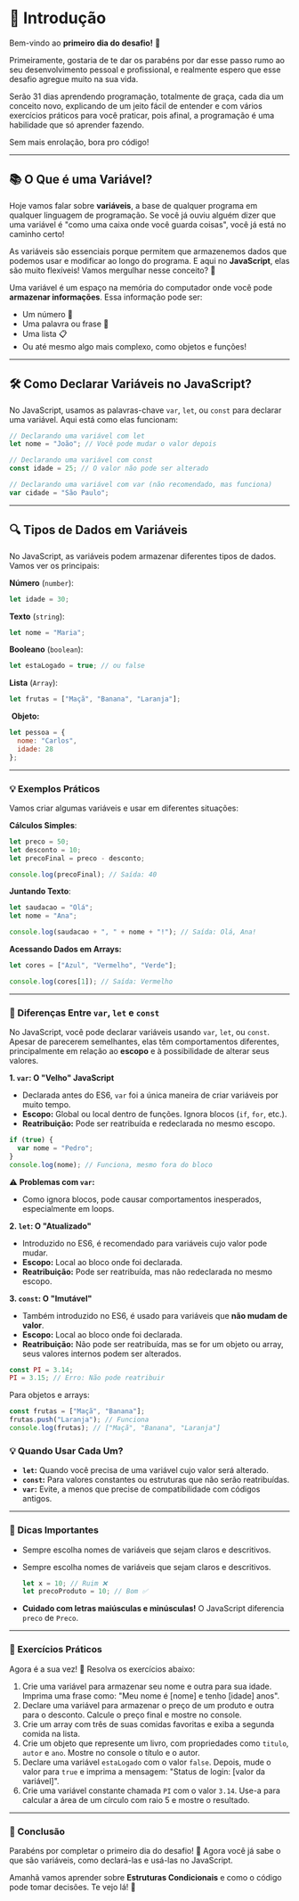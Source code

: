 # **📌 Introdução**

Bem-vindo ao **primeiro dia do desafio!** 🎉 

Primeiramente, gostaria de te dar os parabéns por dar esse passo rumo ao seu desenvolvimento pessoal e profissional, e realmente espero que esse desafio agregue muito na sua vida.

Serão 31 dias aprendendo programação, totalmente de graça, cada dia um conceito novo, explicando de um jeito fácil de entender e com vários exercícios práticos para você praticar, pois afinal, a programação é uma habilidade que só aprender fazendo.

Sem mais enrolação, bora pro código!

---

## **📚 O Que é uma Variável?**

Hoje vamos falar sobre **variáveis**, a base de qualquer programa em qualquer linguagem de programação. Se você já ouviu alguém dizer que uma variável é "como uma caixa onde você guarda coisas", você já está no caminho certo!

As variáveis são essenciais porque permitem que armazenemos dados que podemos usar e modificar ao longo do programa. E aqui no **JavaScript**, elas são muito flexíveis! Vamos mergulhar nesse conceito? 🚀

Uma variável é um espaço na memória do computador onde você pode **armazenar informações**. Essa informação pode ser:

- Um número 🧮
- Uma palavra ou frase 📜
- Uma lista 📋
- Ou até mesmo algo mais complexo, como objetos e funções!

---

## **🛠️ Como Declarar Variáveis no JavaScript?**

No JavaScript, usamos as palavras-chave `var`, `let`, ou `const` para declarar uma variável. Aqui está como elas funcionam:

```jsx
// Declarando uma variável com let
let nome = "João"; // Você pode mudar o valor depois

// Declarando uma variável com const
const idade = 25; // O valor não pode ser alterado

// Declarando uma variável com var (não recomendado, mas funciona)
var cidade = "São Paulo";
```

---

## **🔍 Tipos de Dados em Variáveis**

No JavaScript, as variáveis podem armazenar diferentes tipos de dados. Vamos ver os principais:

**Número** (`number`):

```jsx
let idade = 30;
```

**Texto** (`string`):

```jsx
let nome = "Maria";
```

**Booleano** (`boolean`):

```jsx
let estaLogado = true; // ou false
```

**Lista** (`Array`):

```jsx
let frutas = ["Maçã", "Banana", "Laranja"];
```
​
**Objeto:**

```jsx
let pessoa = {
  nome: "Carlos",
  idade: 28
};
```

---

### **💡 Exemplos Práticos**

Vamos criar algumas variáveis e usar em diferentes situações:

**Cálculos Simples**:

```jsx
let preco = 50;
let desconto = 10;
let precoFinal = preco - desconto;

console.log(precoFinal); // Saída: 40
```

**Juntando Texto**:

```jsx
let saudacao = "Olá";
let nome = "Ana";

console.log(saudacao + ", " + nome + "!"); // Saída: Olá, Ana!
```

**Acessando Dados em Arrays:**

```jsx
let cores = ["Azul", "Vermelho", "Verde"];

console.log(cores[1]); // Saída: Vermelho
```

---

### **🔎 Diferenças Entre `var`, `let` e `const`**

No JavaScript, você pode declarar variáveis usando `var`, `let`, ou `const`. Apesar de parecerem semelhantes, elas têm comportamentos diferentes, principalmente em relação ao **escopo** e à possibilidade de alterar seus valores.

**1. `var`: O "Velho" JavaScript**

- Declarada antes do ES6, `var` foi a única maneira de criar variáveis por muito tempo.
- **Escopo:** Global ou local dentro de funções. Ignora blocos (`if`, `for`, etc.).
- **Reatribuição:** Pode ser reatribuída e redeclarada no mesmo escopo.

```javascript
if (true) {
  var nome = "Pedro";
}
console.log(nome); // Funciona, mesmo fora do bloco
```

⚠️ **Problemas com `var`:**

- Como ignora blocos, pode causar comportamentos inesperados, especialmente em loops.

**2. `let`: O "Atualizado"**

- Introduzido no ES6, é recomendado para variáveis cujo valor pode mudar.
- **Escopo:** Local ao bloco onde foi declarada.
- **Reatribuição:** Pode ser reatribuída, mas não redeclarada no mesmo escopo.

**3. `const`: O "Imutável"**

- Também introduzido no ES6, é usado para variáveis que **não mudam de valor**.
- **Escopo:** Local ao bloco onde foi declarada.
- **Reatribuição:** Não pode ser reatribuída, mas se for um objeto ou array, seus valores internos podem ser alterados.

```jsx
const PI = 3.14;
PI = 3.15; // Erro: Não pode reatribuir
```

Para objetos e arrays:

```jsx
const frutas = ["Maçã", "Banana"];
frutas.push("Laranja"); // Funciona
console.log(frutas); // ["Maçã", "Banana", "Laranja"]
```

### **💡 Quando Usar Cada Um?**

- **`let`:** Quando você precisa de uma variável cujo valor será alterado.
- **`const`:** Para valores constantes ou estruturas que não serão reatribuídas.
- **`var`:** Evite, a menos que precise de compatibilidade com códigos antigos.

---

### **🔗 Dicas Importantes**

- Sempre escolha nomes de variáveis que sejam claros e descritivos.

- Sempre escolha nomes de variáveis que sejam claros e descritivos.
    
    ```jsx
    let x = 10; // Ruim ❌
    let precoProduto = 10; // Bom ✅
    ```
    
- **Cuidado com letras maiúsculas e minúsculas!** O JavaScript diferencia `preco` de `Preco`.

---

### **🎯 Exercícios Práticos**

Agora é a sua vez! 💪 Resolva os exercícios abaixo:

1. Crie uma variável para armazenar seu nome e outra para sua idade. Imprima uma frase como: "Meu nome é [nome] e tenho [idade] anos".
2. Declare uma variável para armazenar o preço de um produto e outra para o desconto. Calcule o preço final e mostre no console.
3. Crie um array com três de suas comidas favoritas e exiba a segunda comida na lista.
4. Crie um objeto que represente um livro, com propriedades como `titulo`, `autor` e `ano`. Mostre no console o título e o autor.
5. Declare uma variável `estaLogado` com o valor `false`. Depois, mude o valor para `true` e imprima a mensagem: "Status de login: [valor da variável]".
6. Crie uma variável constante chamada `PI` com o valor `3.14`. Use-a para calcular a área de um círculo com raio 5 e mostre o resultado.

---

### **🚀 Conclusão**

Parabéns por completar o primeiro dia do desafio! 🎉 Agora você já sabe o que são variáveis, como declará-las e usá-las no JavaScript.

Amanhã vamos aprender sobre **Estruturas Condicionais** e como o código pode tomar decisões. Te vejo lá! 👋